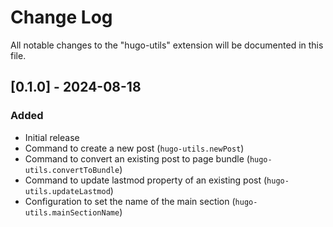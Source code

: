 # Change Log

All notable changes to the "hugo-utils" extension will be documented in this file.

## [0.1.0] - 2024-08-18

### Added

- Initial release
- Command to create a new post (`hugo-utils.newPost`)
- Command to convert an existing post to page bundle (`hugo-utils.convertToBundle`)
- Command to update lastmod property of an existing post (`hugo-utils.updateLastmod`)
- Configuration to set the name of the main section (`hugo-utils.mainSectionName`)

